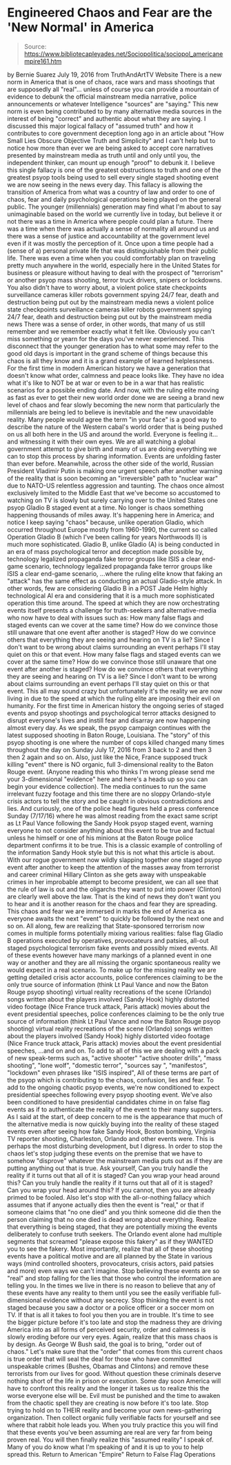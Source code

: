 # Engineered Chaos and Fear are the 'New Normal' in America

> Source: https://www.bibliotecapleyades.net/Sociopolitica/sociopol_americanempire161.htm

by Bernie Suarez July 19, 2016 from TruthAndArtTV Website
There is a new norm in America that is one of chaos, race wars and mass shootings that are supposedly all "real"... unless of course you can provide a mountain of evidence to debunk the official mainstream media narrative, police announcements or whatever Intelligence "sources" are "saying."
This new norm is even being contributed to by many alternative media sources in the interest of being "correct" and authentic about what they are saying.
I discussed this major logical fallacy of "assumed truth" and how it contributes to core government deception long ago in an article about "How Small Lies Obscure Objective Truth and Simplicity" and I can't help but to notice how more than ever we are being asked to accept core narratives presented by mainstream media as truth until and only until you, the independent thinker, can mount up enough "proof" to debunk it.
I believe this single fallacy is one of the greatest obstructions to truth and one of the greatest psyop tools being used to sell every single staged shooting event we are now seeing in the news every day.
This fallacy is allowing the transition of America from what was a country of law and order to one of chaos, fear and daily psychological operations being played on the general public.
The younger (millennials) generation may find what I'm about to say unimaginable based on the world we currently live in today, but believe it or not there was a time in America where people could plan a future.
There was a time when there was actually a sense of normality all around us and there was a sense of justice and accountability at the government level even if it was mostly the perception of it. Once upon a time people had a (sense of a) personal private life that was distinguishable from their public life.
There was even a time when you could comfortably plan on traveling pretty much anywhere in the world, especially here in the United States for business or pleasure without having to deal with the prospect of "terrorism" or another psyop mass shooting, terror truck drivers, snipers or lockdowns.
You also didn't have to worry about,
a violent police state checkpoints surveillance cameras killer robots government spying 24/7 fear, death and destruction being put out by the mainstream media news
a violent police state
checkpoints
surveillance cameras
killer robots
government spying
24/7 fear, death and destruction being put out by the mainstream media news
There was a sense of order, in other words, that many of us still remember and we remember exactly what it felt like.
Obviously you can't miss something or yearn for the days you've never experienced. This disconnect that the younger generation has to what some may refer to the good old days is important in the grand scheme of things because this chaos is all they know and it is a grand example of learned helplessness.
For the first time in modern American history we have a generation that doesn't know what order, calmness and peace looks like. They have no idea what it's like to NOT be at war or even to be in a war that has realistic scenarios for a possible ending date.
And now, with the ruling elite moving as fast as ever to get their new world order done we are seeing a brand new level of chaos and fear slowly becoming the new norm that particularly the millennials are being led to believe is inevitable and the new unavoidable reality.
Many people would agree the term "in your face" is a good way to describe the nature of the Western cabal's world order that is being pushed on us all both here in the US and around the world.
Everyone is feeling it... and witnessing it with their own eyes. We are all watching a global government attempt to give birth and many of us are doing everything we can to stop this process by sharing information.
Events are unfolding faster than ever before.
Meanwhile, across the other side of the world, Russian President Vladimir Putin is making one urgent speech after another warning of the reality that is soon becoming an "irreversible" path to "nuclear war" due to NATO-US relentless aggression and taunting.
The chaos once almost exclusively limited to the Middle East that we've become so accustomed to watching on TV is slowly but surely carrying over to the United States one psyop Gladio B staged event at a time.
No longer is chaos something happening thousands of miles away.
It's happening here in America; and notice I keep saying "chaos" because, unlike operation Gladio, which occurred throughout Europe mostly from 1960-1990, the current so called Operation Gladio B (which I've been calling for years Northwoods II) is much more sophisticated.
Gladio B, unlike Gladio (A) is being conducted in an era of mass psychological terror and deception made possible by,
technology legalized propaganda fake terror groups like ISIS a clear end-game scenario,
technology
legalized propaganda
fake terror groups like ISIS
a clear end-game scenario,
...where the ruling elite know that faking an "attack" has the same effect as conducting an actual Gladio-style attack.
In other words, few are considering Gladio B in a POST Jade Helm highly technological AI era and considering that it is a much more sophisticated operation this time around.
The speed at which they are now orchestrating events itself presents a challenge for truth-seekers and alternative-media who now have to deal with issues such as:
How many false flags and staged events can we cover at the same time? How do we convince those still unaware that one event after another is staged? How do we convince others that everything they are seeing and hearing on TV is a lie? Since I don't want to be wrong about claims surrounding an event perhaps I'll stay quiet on this or that event.
How many false flags and staged events can we cover at the same time?
How do we convince those still unaware that one event after another is staged?
How do we convince others that everything they are seeing and hearing on TV is a lie?
Since I don't want to be wrong about claims surrounding an event perhaps I'll stay quiet on this or that event.
This all may sound crazy but unfortunately it's the reality we are now living in due to the speed at which the ruling elite are imposing their evil on humanity.
For the first time in American history the ongoing series of staged events and psyop shootings and psychological terror attacks designed to disrupt everyone's lives and instill fear and disarray are now happening almost every day.
As we speak, the psyop campaign continues with the latest supposed shooting in Baton Rouge, Louisiana.
The "story" of this psyop shooting is one where the number of cops killed changed many times throughout the day on Sunday July 17, 2016 from 3 back to 2 and then 3 then 2 again and so on.
Also, just like the Nice, France supposed truck killing "event" there is NO organic, full 3-dimensional reality to the Baton Rouge event.
(Anyone reading this who thinks I'm wrong please send me your 3-dimensional "evidence" here and here's a heads up so you can begin your evidence collection).
The media continues to run the same irrelevant fuzzy footage and this time there are no sloppy Orlando-style crisis actors to tell the story and be caught in obvious contradictions and lies.
And curiously, one of the police head figures held a press conference Sunday (7/17/16) where he was almost reading from the exact same script as Lt Paul Vance following the Sandy Hook psyop staged event, warning everyone to not consider anything about this event to be true and factual unless he himself or one of his minions at the Baton Rouge police department confirms it to be true.
This is a classic example of controlling of the information Sandy Hook style but this is not what this article is about.
With our rogue government now wildly slapping together one staged psyop event after another to keep the attention of the masses away from terrorist and career criminal Hillary Clinton as she gets away with unspeakable crimes in her improbable attempt to become president, we can all see that the rule of law is out and the oligarchs they want to put into power (Clinton) are clearly well above the law.
That is the kind of news they don't want you to hear and it is another reason for the chaos and fear they are spreading. This chaos and fear we are immersed in marks the end of America as everyone awaits the next "event" to quickly be followed by the next one and so on.
All along, few are realizing that State-sponsored terrorism now comes in multiple forms potentially mixing various realities:
false flag Gladio B operations executed by operatives, provocateurs and patsies, all-out staged psychological terrorism fake events and possibly mixed events.
All of these events however have many markings of a planned event in one way or another and they are all missing the organic spontaneous reality we would expect in a real scenario.
To make up for the missing reality we are getting detailed crisis actor accounts,
police conferences claiming to be the only true source of information (think Lt Paul Vance and now the Baton Rouge psyop shooting) virtual reality recreations of the scene (Orlando) songs written about the players involved (Sandy Hook) highly distorted video footage (Nice France truck attack, Paris attack) movies about the event presidential speeches,
police conferences claiming to be the only true source of information (think Lt Paul Vance and now the Baton Rouge psyop shooting)
virtual reality recreations of the scene (Orlando)
songs written about the players involved (Sandy Hook)
highly distorted video footage (Nice France truck attack, Paris attack)
movies about the event
presidential speeches,
...and on and on.
To add to all of this we are dealing with a pack of new speak-terms such as,
"active shooter" "active shooter drills", "mass shooting", "lone wolf", "domestic terror", "sources say ", "manifestos", "lockdown" even phrases like "ISIS inspired",
All of these terms are part of the psyop which is contributing to the chaos, confusion, lies and fear.
To add to the ongoing chaotic psyop events, we're now conditioned to expect presidential speeches following every psyop shooting event. We've also been conditioned to have presidential candidates chime in on false flag events as if to authenticate the reality of the event to their many supporters.
As I said at the start, of deep concern to me is the appearance that much of the alternative media is now quickly buying into the reality of these staged events even after seeing how fake Sandy Hook, Boston bombing, Virginia TV reporter shooting, Charleston, Orlando and other events were.
This is perhaps the most disturbing development, but I digress.
In order to stop the chaos let's stop judging these events on the premise that we have to somehow "disprove" whatever the mainstream media puts out as if they are putting anything out that is true.
Ask yourself,
Can you truly handle the reality if it turns out that all of it is staged? Can you wrap your head around this?
Can you truly handle the reality if it turns out that all of it is staged?
Can you wrap your head around this?
If you cannot, then you are already primed to be fooled.
Also let's stop with the all-or-nothing fallacy which assumes that if anyone actually dies then the event is "real," or that if someone claims that "no one died" and you think someone did die then the person claiming that no one died is dead wrong about everything.
Realize that everything is being staged, that they are potentially mixing the events deliberately to confuse truth seekers.
The Orlando event alone had multiple segments that screamed "please expose this fakery" as if they WANTED you to see the fakery.
Most importantly, realize that all of these shooting events have a political motive and are all planned by the State in various ways (mind controlled shooters, provocateurs, crisis actors, paid patsies and more) even ways we can't imagine. Stop believing these events are so "real" and stop falling for the lies that those who control the information are telling you.
In the times we live in there is no reason to believe that any of these events have any reality to them until you see the easily verifiable full-dimensional evidence without any secrecy. Stop thinking the event is not staged because you saw a doctor or a police officer or a soccer mom on TV.
If that is all it takes to fool you then you are in trouble.
It's time to see the bigger picture before it's too late and stop the madness they are driving America into as all forms of perceived security, order and calmness is slowly eroding before our very eyes.
Again, realize that this mass chaos is by design.
As George W Bush said, the goal is to bring,
"order out of chaos."
Let's make sure that the "order" that comes from this current chaos is true order that will seal the deal for those who have committed unspeakable crimes (Bushes, Obamas and Clintons) and remove these terrorists from our lives for good.
Without question these criminals deserve nothing short of the life in prison or execution.
Some day soon America will have to confront this reality and the longer it takes us to realize this the worse everyone else will be. Evil must be punished and the time to awaken from the chaotic spell they are creating is now before it's too late. Stop trying to hold on to THEIR reality and become your own news-gathering organization.
Then collect organic fully verifiable facts for yourself and see where that rabbit hole leads you. When you truly practice this you will find that these events you've been assuming are real are very far from being proven real.
You will then finally realize this "assumed reality" I speak of.
Many of you do know what I'm speaking of and it is up to you to help spread this.
Return to American "Empire"
Return to False Flag Operations
